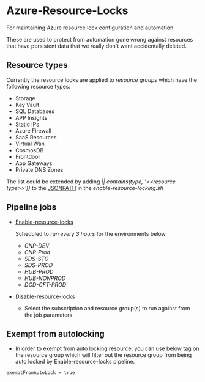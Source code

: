 # Azure-Resource-Locks
For maintaining Azure resource lock configuration and automation

These are used to protect from automation gone wrong against resources that have persistent data that we really don't want accidentally deleted.

## Resource types
Currently the resource locks are applied to *resource groups* which have the following resource types:

* Storage
* Key Vault
* SQL Databases
* APP Insights
* Static IPs 
* Azure Firewall
* SaaS Resources
* Virtual Wan
* CosmosDB
* Frontdoor 
* App Gateways 
* Private DNS Zones 

The list could be extended by adding *|| contains(type, '<<*resource type*>>'))* to the [JSONPATH](https://github.com/hmcts/azure-resource-locks/blob/056dc8882431966269951abbef2f5dd9fd727e5e/scripts/enable-resource-locking.sh#L4) in the *enable-resource-locking.sh*

## Pipeline jobs

- [Enable-resource-locks](https://dev.azure.com/hmcts/PlatformOperations/_build?definitionId=534)

   Scheduled to *run every 3 hours* for the environments below
    - *CNP-DEV*
    - *CNP-Prod*
    - *SDS-STG* 
    - *SDS-PROD* 
    - *HUB-PROD* 
    - *HUB-NONPROD*
    - *DCD-CFT-PROD*
- [Disable-resource-locks](https://dev.azure.com/hmcts/PlatformOperations/_build?definitionId=535)
    - Select the subscription and resource group(s) to run against from the job parameters

## Exempt from autolocking

- In order to exempt from auto locking resource, you can use below tag on the resource group which will filter out the resource group from being auto locked by Enable-resource-locks pipeline.
```bash
exemptFromAutoLock = true
```